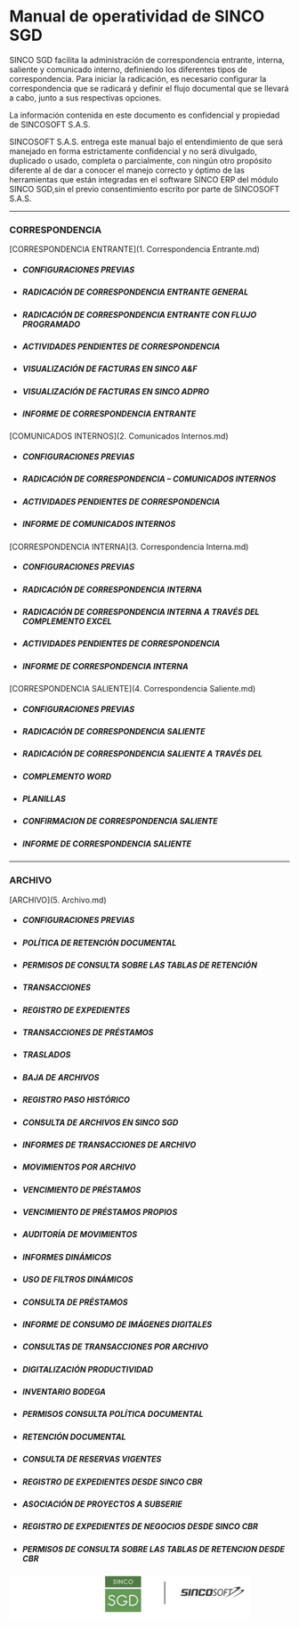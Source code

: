 
# Manual de operatividad de SINCO SGD

SINCO SGD facilita la administración de correspondencia entrante, interna, saliente y comunicado interno, definiendo los diferentes tipos de correspondencia. Para iniciar la radicación, es necesario configurar la correspondencia que se radicará y definir el flujo documental que se llevará a cabo, junto a sus respectivas opciones. 

La información contenida en este documento es confidencial y propiedad de SINCOSOFT S.A.S.

SINCOSOFT S.A.S. entrega este manual bajo el entendimiento de que será manejado en forma estrictamente confidencial y no será divulgado, duplicado o usado, completa o parcialmente, con ningún otro propósito diferente al de dar a conocer el manejo correcto y óptimo de las herramientas que están integradas en el software SINCO ERP del módulo SINCO SGD,sin el previo consentimiento escrito por parte de SINCOSOFT S.A.S. 

---
### CORRESPONDENCIA

[CORRESPONDENCIA ENTRANTE](1. Correspondencia Entrante.md)

* ##### CONFIGURACIONES PREVIAS	
* ##### RADICACIÓN DE CORRESPONDENCIA ENTRANTE GENERAL	
* ##### RADICACIÓN DE CORRESPONDENCIA ENTRANTE CON FLUJO PROGRAMADO	
* ##### ACTIVIDADES PENDIENTES DE CORRESPONDENCIA	
* ##### VISUALIZACIÓN DE FACTURAS EN SINCO A&F	
* ##### VISUALIZACIÓN DE FACTURAS EN SINCO ADPRO
* ##### INFORME DE CORRESPONDENCIA ENTRANTE

[COMUNICADOS INTERNOS](2. Comunicados Internos.md)

* ##### CONFIGURACIONES PREVIAS
* ##### RADICACIÓN DE CORRESPONDENCIA – COMUNICADOS INTERNOS
* ##### ACTIVIDADES PENDIENTES DE CORRESPONDENCIA
* ##### INFORME DE COMUNICADOS INTERNOS

[CORRESPONDENCIA INTERNA](3. Correspondencia Interna.md)

* ##### CONFIGURACIONES PREVIAS
* ##### RADICACIÓN DE CORRESPONDENCIA INTERNA
* ##### RADICACIÓN DE CORRESPONDENCIA INTERNA A TRAVÉS DEL COMPLEMENTO EXCEL
* ##### ACTIVIDADES PENDIENTES DE CORRESPONDENCIA
* ##### INFORME DE CORRESPONDENCIA INTERNA

[CORRESPONDENCIA SALIENTE](4. Correspondencia Saliente.md)

* ##### CONFIGURACIONES PREVIAS
* ##### RADICACIÓN DE CORRESPONDENCIA SALIENTE
* ##### RADICACIÓN DE CORRESPONDENCIA SALIENTE A TRAVÉS DEL 
* ##### COMPLEMENTO WORD
* ##### PLANILLAS
* ##### CONFIRMACION DE CORRESPONDENCIA SALIENTE
* ##### INFORME DE CORRESPONDENCIA SALIENTE

---

### ARCHIVO

[ARCHIVO](5. Archivo.md)

* ##### CONFIGURACIONES PREVIAS
* ##### POLÍTICA DE RETENCIÓN DOCUMENTAL
* ##### PERMISOS DE CONSULTA SOBRE LAS TABLAS DE RETENCIÓN
* ##### TRANSACCIONES
* ##### REGISTRO DE EXPEDIENTES
* ##### TRANSACCIONES DE PRÉSTAMOS
* ##### TRASLADOS
* ##### BAJA DE ARCHIVOS
* ##### REGISTRO PASO HISTÓRICO
* ##### CONSULTA DE ARCHIVOS EN SINCO SGD
* ##### INFORMES DE TRANSACCIONES DE ARCHIVO
* ##### MOVIMIENTOS POR ARCHIVO
* ##### VENCIMIENTO DE PRÉSTAMOS
* ##### VENCIMIENTO DE PRÉSTAMOS PROPIOS
* ##### AUDITORÍA DE MOVIMIENTOS
* ##### INFORMES DINÁMICOS
* ##### USO DE FILTROS DINÁMICOS
* ##### CONSULTA DE PRÉSTAMOS
* ##### INFORME DE CONSUMO DE IMÁGENES DIGITALES
* ##### CONSULTAS DE TRANSACCIONES POR ARCHIVO
* ##### DIGITALIZACIÓN PRODUCTIVIDAD
* ##### INVENTARIO BODEGA
* ##### PERMISOS CONSULTA POLÍTICA DOCUMENTAL
* ##### RETENCIÓN DOCUMENTAL
* ##### CONSULTA DE RESERVAS VIGENTES
* ##### REGISTRO DE EXPEDIENTES DESDE SINCO CBR
* ##### ASOCIACIÓN DE PROYECTOS A SUBSERIE
* ##### REGISTRO DE EXPEDIENTES DE NEGOCIOS DESDE SINCO CBR
* ##### PERMISOS DE CONSULTA SOBRE LAS TABLAS DE RETENCION DESDE CBR



 ![logoSGD](../imagenesSGD/logoSGD.jpg)




